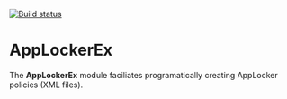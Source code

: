 [![Build status](https://ci.appveyor.com/api/projects/status/aeyanxagqtxogcgy?svg=true)](https://ci.appveyor.com/project/iainbrighton/applockerex)

# AppLockerEx

The __AppLockerEx__ module faciliates programatically creating AppLocker policies (XML files).
